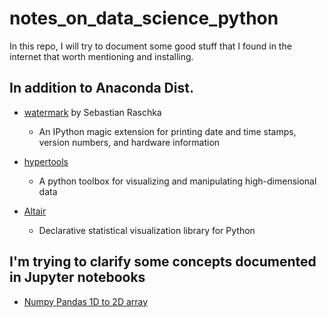 # notes_on_data_science_python

In this repo, I will try to document some good stuff that I found in the internet that worth mentioning and installing.

## In addition to Anaconda Dist.

* [watermark](https://github.com/rasbt/watermark) by Sebastian Raschka
    * An IPython magic extension for printing date and time stamps, version numbers, and hardware information

* [hypertools](https://github.com/ContextLab/hypertools) 
    * A python toolbox for visualizing and manipulating high-dimensional data

* [Altair](https://github.com/altair-viz/altair)
    * Declarative statistical visualization library for Python



## I'm trying to clarify some concepts documented in Jupyter notebooks

* [Numpy Pandas 1D to 2D array](https://github.com/haithamhs/notes_on_data_science_python/blob/master/notebooks/Numpy_Pandas_1D_array_to_2D_array.ipynb)

